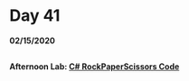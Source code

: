 # Day 41
__02/15/2020__

## 

### 

### 

### 

#### Afternoon Lab: [C# RockPaperScissors Code](https://github.com/trevor-r-allen/csharp-rockpaperscissors)